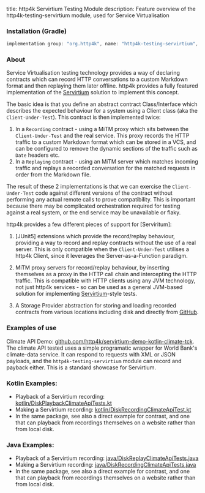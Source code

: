title: http4k Servirtium Testing Module
description: Feature overview of the http4k-testing-servirtium module, used for Service Virtualisation

### Installation (Gradle)

```groovy
implementation group: "org.http4k", name: "http4k-testing-servirtium", version: "4.30.8.0"
```

### About
Service Virtualisation testing technology provides a way of declaring contracts which can record HTTP conversations to a custom Markdown format and then replaying them later offline. http4k provides a fully featured implementation of the [Servirtium] solution to implement this concept.

The basic idea is that you define an abstract contract Class/Interface which describes the expected behaviour for a system using a Client class (aka the `Client-Under-Test`). This contract is then implemented twice:

1. In a `Recording` contract - using a MiTM proxy which sits between the `Client-Under-Test` and the real service. This proxy records the HTTP traffic to a custom Markdown format which can be stored in a VCS, and can be configured to remove the dynamic sections of the traffic such as `Date` headers etc. 
2. In a `Replaying` contract - using an MiTM server which matches incoming traffic and replays a recorded conversation for the matched requests in order from the Markdown file. 

The result of these 2 implementations is that we can exercise the `Client-Under-Test` code against different versions of the contract without performing any actual remote calls to prove compatibility. This is important because there may be complicated orchestration required for testing against a real system, or the end service may be unavailable or flaky.

http4k provides a few different pieces of support for [Serviritum]:

1. [JUnit5] extensions which provide the record/replay behaviour, providing a way to record and replay contracts without the use of a real server. This is only compatible when the `Client-Under-Test` utilises a http4k Client, since it leverages the Server-as-a-Function paradigm.

2. MiTM proxy servers for record/replay behaviour, by inserting themselves as a proxy in the HTTP call chain and intercepting the HTTP traffic. This is compatible with HTTP clients using any JVM technology, not just http4k services - so can be used as a general JVM-based solution for implementing [Servirtium]-style tests.

3. A Storage Provider abstraction for storing and loading recorded contracts from various locations including disk and directly from [GitHub].

### Examples of use

Climate API Demo: [github.com/http4k/servirtium-demo-kotlin-climate-tck](https://github.com/http4k/servirtium-demo-kotlin-climate-tck). The climate API tested uses a simple programatic wrapper for World Bank's climate-data service. It can respond to requests with XML or JSON payloads, and the `http4k-testing-servirtium` module can record and payback either. This is a standard showcase for Servirtium.

### Kotlin Examples:

* Playback of a Servirtium recording: [kotlin/DiskPlaybackClimateApiTests.kt](https://github.com/http4k/servirtium-demo-kotlin-climate-tck/blob/master/src/test/kotlin/servirtium/http4k/kotlin/DiskPlaybackClimateApiTests.kt)
* Making a Servirtium recording: [kotlin/DiskRecordingClimateApiTest.kt](https://github.com/http4k/servirtium-demo-kotlin-climate-tck/blob/master/src/test/kotlin/servirtium/http4k/kotlin/DiskRecordingClimateApiTest.kt)
* In the same package, see also a direct example for contrast, and one that can playback from recordings themselves on a website rather than from local disk.

### Java Examples:

* Playback of a Servirtium recording: [java/DiskReplayClimateApiTests.java](https://github.com/http4k/servirtium-demo-kotlin-climate-tck/blob/master/src/test/java/servirtium/http4k/java/DiskReplayClimateApiTests.java)
* Making a Servirtium recording: [java/DiskRecordingClimateApiTests.java](https://github.com/http4k/servirtium-demo-kotlin-climate-tck/blob/master/src/test/java/servirtium/http4k/java/DiskRecordingClimateApiTests.java)
* In the same package, see also a direct example for contrast, and one that can playback from recordings themselves on a website rather than from local disk.

[http4k]: https://http4k.org
[Servirtium]: https://servirtium.dev
[GitHub]: https://github.com
